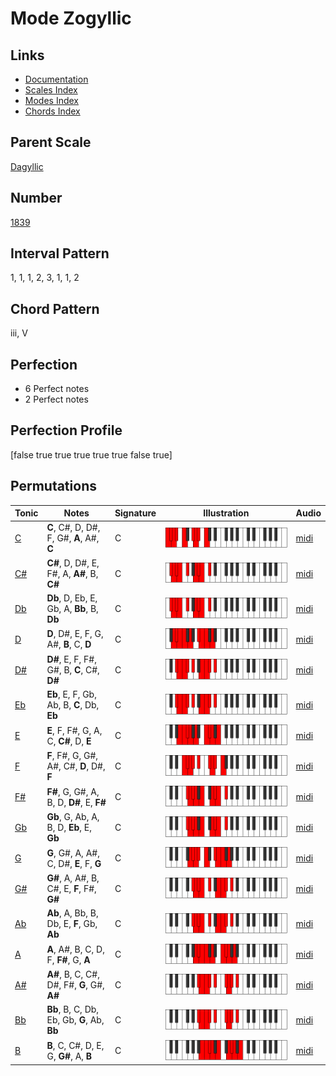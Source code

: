 # Mode Zogyllic

## Links

- [Documentation](index.md)
- [Scales Index](Scales.md)
- [Modes Index](Modes.md)
- [Chords Index](Chords.md)

## Parent Scale

[Dagyllic](ScaleDagyllic.md)

## Number

[1839](https://ianring.com/musictheory/scales/1839)

## Interval Pattern

1, 1, 1, 2, 3, 1, 1, 2

## Chord Pattern

iii, V

## Perfection

- 6 Perfect notes
- 2 Perfect notes

## Perfection Profile

[false true true true true true false true]

## Permutations

| Tonic | Notes | Signature | Illustration | Audio |
|-------|-------|-----------|--------------|-------|
| [C](ModeCNaturalZogyllic.md) | **C**, C#, D, D#, F, G#, **A**, A#, **C** | C | ![CNaturalZogyllic](ModeCNaturalZogyllic.png) | [midi](https://github.com/edipermadi/music/blob/main/docs/ModeCNaturalZogyllic.mid?raw=true) |
| [C#](ModeCSharpZogyllic.md) | **C#**, D, D#, E, F#, A, **A#**, B, **C#** | C | ![CSharpZogyllic](ModeCSharpZogyllic.png) | [midi](https://github.com/edipermadi/music/blob/main/docs/ModeCSharpZogyllic.mid?raw=true) |
| [Db](ModeDFlatZogyllic.md) | **Db**, D, Eb, E, Gb, A, **Bb**, B, **Db** | C | ![DFlatZogyllic](ModeDFlatZogyllic.png) | [midi](https://github.com/edipermadi/music/blob/main/docs/ModeDFlatZogyllic.mid?raw=true) |
| [D](ModeDNaturalZogyllic.md) | **D**, D#, E, F, G, A#, **B**, C, **D** | C | ![DNaturalZogyllic](ModeDNaturalZogyllic.png) | [midi](https://github.com/edipermadi/music/blob/main/docs/ModeDNaturalZogyllic.mid?raw=true) |
| [D#](ModeDSharpZogyllic.md) | **D#**, E, F, F#, G#, B, **C**, C#, **D#** | C | ![DSharpZogyllic](ModeDSharpZogyllic.png) | [midi](https://github.com/edipermadi/music/blob/main/docs/ModeDSharpZogyllic.mid?raw=true) |
| [Eb](ModeEFlatZogyllic.md) | **Eb**, E, F, Gb, Ab, B, **C**, Db, **Eb** | C | ![EFlatZogyllic](ModeEFlatZogyllic.png) | [midi](https://github.com/edipermadi/music/blob/main/docs/ModeEFlatZogyllic.mid?raw=true) |
| [E](ModeENaturalZogyllic.md) | **E**, F, F#, G, A, C, **C#**, D, **E** | C | ![ENaturalZogyllic](ModeENaturalZogyllic.png) | [midi](https://github.com/edipermadi/music/blob/main/docs/ModeENaturalZogyllic.mid?raw=true) |
| [F](ModeFNaturalZogyllic.md) | **F**, F#, G, G#, A#, C#, **D**, D#, **F** | C | ![FNaturalZogyllic](ModeFNaturalZogyllic.png) | [midi](https://github.com/edipermadi/music/blob/main/docs/ModeFNaturalZogyllic.mid?raw=true) |
| [F#](ModeFSharpZogyllic.md) | **F#**, G, G#, A, B, D, **D#**, E, **F#** | C | ![FSharpZogyllic](ModeFSharpZogyllic.png) | [midi](https://github.com/edipermadi/music/blob/main/docs/ModeFSharpZogyllic.mid?raw=true) |
| [Gb](ModeGFlatZogyllic.md) | **Gb**, G, Ab, A, B, D, **Eb**, E, **Gb** | C | ![GFlatZogyllic](ModeGFlatZogyllic.png) | [midi](https://github.com/edipermadi/music/blob/main/docs/ModeGFlatZogyllic.mid?raw=true) |
| [G](ModeGNaturalZogyllic.md) | **G**, G#, A, A#, C, D#, **E**, F, **G** | C | ![GNaturalZogyllic](ModeGNaturalZogyllic.png) | [midi](https://github.com/edipermadi/music/blob/main/docs/ModeGNaturalZogyllic.mid?raw=true) |
| [G#](ModeGSharpZogyllic.md) | **G#**, A, A#, B, C#, E, **F**, F#, **G#** | C | ![GSharpZogyllic](ModeGSharpZogyllic.png) | [midi](https://github.com/edipermadi/music/blob/main/docs/ModeGSharpZogyllic.mid?raw=true) |
| [Ab](ModeAFlatZogyllic.md) | **Ab**, A, Bb, B, Db, E, **F**, Gb, **Ab** | C | ![AFlatZogyllic](ModeAFlatZogyllic.png) | [midi](https://github.com/edipermadi/music/blob/main/docs/ModeAFlatZogyllic.mid?raw=true) |
| [A](ModeANaturalZogyllic.md) | **A**, A#, B, C, D, F, **F#**, G, **A** | C | ![ANaturalZogyllic](ModeANaturalZogyllic.png) | [midi](https://github.com/edipermadi/music/blob/main/docs/ModeANaturalZogyllic.mid?raw=true) |
| [A#](ModeASharpZogyllic.md) | **A#**, B, C, C#, D#, F#, **G**, G#, **A#** | C | ![ASharpZogyllic](ModeASharpZogyllic.png) | [midi](https://github.com/edipermadi/music/blob/main/docs/ModeASharpZogyllic.mid?raw=true) |
| [Bb](ModeBFlatZogyllic.md) | **Bb**, B, C, Db, Eb, Gb, **G**, Ab, **Bb** | C | ![BFlatZogyllic](ModeBFlatZogyllic.png) | [midi](https://github.com/edipermadi/music/blob/main/docs/ModeBFlatZogyllic.mid?raw=true) |
| [B](ModeBNaturalZogyllic.md) | **B**, C, C#, D, E, G, **G#**, A, **B** | C | ![BNaturalZogyllic](ModeBNaturalZogyllic.png) | [midi](https://github.com/edipermadi/music/blob/main/docs/ModeBNaturalZogyllic.mid?raw=true) |
